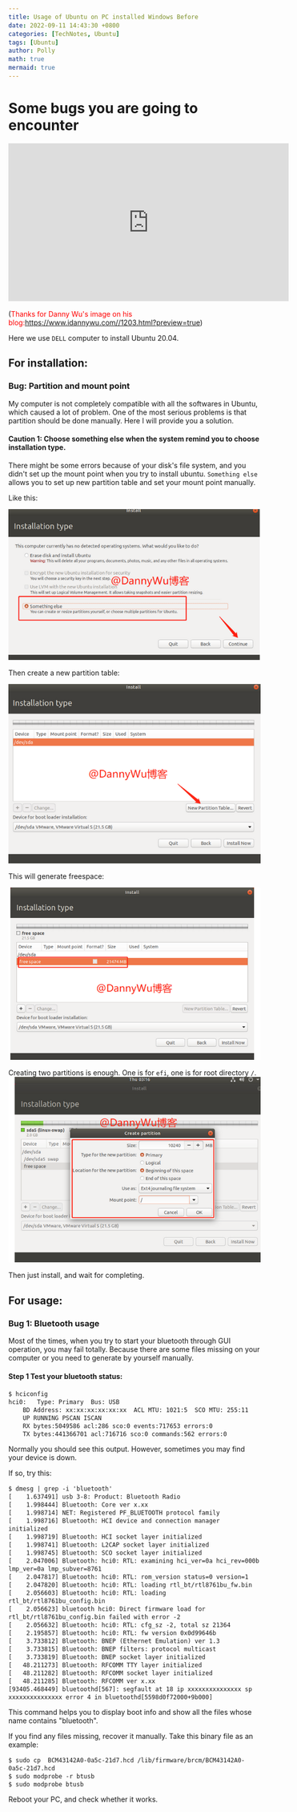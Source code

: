 ```yaml
---
title: Usage of Ubuntu on PC installed Windows Before
date: 2022-09-11 14:43:30 +0800
categories: [TechNotes, Ubuntu]
tags: [Ubuntu]
author: Polly
math: true
mermaid: true
---
```


# Some bugs you are going to encounter

<iframe width="560" height="315" src="https://www.youtube.com/embed/fAiF1PNlQ50" title="YouTube video player" frameborder="0" allow="accelerometer; autoplay; clipboard-write; encrypted-media; gyroscope; picture-in-picture" allowfullscreen></iframe>

(<font color=red>Thanks for Danny Wu's image on his blog:https://www.idannywu.com//1203.html?preview=true</font>)

Here we use `DELL` computer to install Ubuntu 20.04.

## For installation:

### Bug: Partition and mount point

My computer is not completely compatible with all the softwares in Ubuntu, which caused a lot of problem. One of the most serious problems is that partition should be done manually. Here I will provide you a solution.

#### Caution 1: Choose something else when the system remind you to choose installation type.

There might be some errors because of your disk's file system, and you didn't set up the mount point when you try to install ubuntu. `Something else` allows you to set up new partition table and set your mount point manually. 

Like this: 

![ubuntu_partition](https://raw.githubusercontent.com/pollycoder/blog_image/main/ubuntu/ubuntu_partition.png)



Then create a new partition table:

![newtable](https://raw.githubusercontent.com/pollycoder/blog_image/main/ubuntu/newtable.png)

This will generate freespace:

![freespace](https://raw.githubusercontent.com/pollycoder/blog_image/main/ubuntu/freespace.png)

Creating two partitions is enough. One is for `efi`, one is for root directory `/`.![mount](https://raw.githubusercontent.com/pollycoder/blog_image/main/ubuntu/mount.png)

Then just install, and wait for completing.

## For usage:

### Bug 1: Bluetooth usage

Most of the times, when you try to start your bluetooth through GUI operation,  you may fail totally. Because there are some files missing on your computer or you need to generate by yourself manually.

#### Step 1 Test your bluetooth status:

```console
$ hciconfig
hci0:	Type: Primary  Bus: USB
	BD Address: xx:xx:xx:xx:xx:xx  ACL MTU: 1021:5  SCO MTU: 255:11
	UP RUNNING PSCAN ISCAN 
	RX bytes:5049586 acl:286 sco:0 events:717653 errors:0
	TX bytes:441366701 acl:716716 sco:0 commands:562 errors:0
```

Normally  you should see this output. However, sometimes you may find your device is down.

If so, try this:

```console
$ dmesg | grep -i 'bluetooth'
[    1.637491] usb 3-8: Product: Bluetooth Radio
[    1.998444] Bluetooth: Core ver x.xx
[    1.998714] NET: Registered PF_BLUETOOTH protocol family
[    1.998716] Bluetooth: HCI device and connection manager initialized
[    1.998719] Bluetooth: HCI socket layer initialized
[    1.998741] Bluetooth: L2CAP socket layer initialized
[    1.998745] Bluetooth: SCO socket layer initialized
[    2.047006] Bluetooth: hci0: RTL: examining hci_ver=0a hci_rev=000b lmp_ver=0a lmp_subver=8761
[    2.047817] Bluetooth: hci0: RTL: rom_version status=0 version=1
[    2.047820] Bluetooth: hci0: RTL: loading rtl_bt/rtl8761bu_fw.bin
[    2.056603] Bluetooth: hci0: RTL: loading rtl_bt/rtl8761bu_config.bin
[    2.056623] bluetooth hci0: Direct firmware load for rtl_bt/rtl8761bu_config.bin failed with error -2
[    2.056632] Bluetooth: hci0: RTL: cfg_sz -2, total sz 21364
[    2.195857] Bluetooth: hci0: RTL: fw version 0x0d99646b
[    3.733812] Bluetooth: BNEP (Ethernet Emulation) ver 1.3
[    3.733815] Bluetooth: BNEP filters: protocol multicast
[    3.733819] Bluetooth: BNEP socket layer initialized
[   48.211273] Bluetooth: RFCOMM TTY layer initialized
[   48.211282] Bluetooth: RFCOMM socket layer initialized
[   48.211285] Bluetooth: RFCOMM ver x.xx
[93405.468449] bluetoothd[567]: segfault at 18 ip xxxxxxxxxxxxxxx sp xxxxxxxxxxxxxxx error 4 in bluetoothd[5598d0f72000+9b000]
```

This command helps you to display boot info and show all the files whose name contains "bluetooth".

If you find any files missing, recover it manually. Take this binary file as an example:

```console
$ sudo cp  BCM43142A0-0a5c-21d7.hcd /lib/firmware/brcm/BCM43142A0-0a5c-21d7.hcd
$ sudo modprobe -r btusb
$ sudo modprobe btusb
```

Reboot your PC, and check whether it works.

